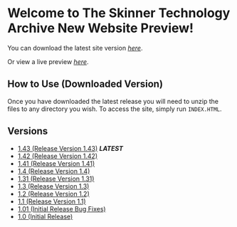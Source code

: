 # Welcome to The Skinner Technology Archive New Website Preview!

You can download the latest site version _[here](https://github.com/NeoSkin7/STAWebsite/releases/)_.

Or view a live preview _[here](https://stawebsite.000webhostapp.com/INDEX.HTML)_.

## How to Use (Downloaded Version)

Once you have downloaded the latest release you will need to unzip the files to any directory you wish.
To access the site, simply run `INDEX.HTML`.

## Versions

* [1.43 (Release Version 1.43)](https://github.com/NeoSkin7/STAWebsite/releases/tag/1.43/) _**LATEST**_
* [1.42 (Release Version 1.42)](https://github.com/NeoSkin7/STAWebsite/releases/tag/1.42/)
* [1.41 (Release Version 1.41)](https://github.com/NeoSkin7/STAWebsite/releases/tag/1.41/)
* [1.4 (Release Version 1.4)](https://github.com/NeoSkin7/STAWebsite/releases/tag/1.4/)
* [1.31 (Release Version 1.31)](https://github.com/NeoSkin7/STAWebsite/releases/tag/1.31/)
* [1.3 (Release Version 1.3)](https://github.com/NeoSkin7/STAWebsite/releases/tag/1.3/)
* [1.2 (Release Version 1.2)](https://github.com/NeoSkin7/STAWebsite/releases/tag/1.2/)
* [1.1 (Release Version 1.1)](https://github.com/NeoSkin7/STAWebsite/releases/tag/1.1/)
* [1.01 (Initial Release Bug Fixes)](https://github.com/NeoSkin7/STAWebsite/releases/tag/1.01/)
* [1.0 (Initial Release)](https://github.com/NeoSkin7/STAWebsite/releases/tag/1.0/)